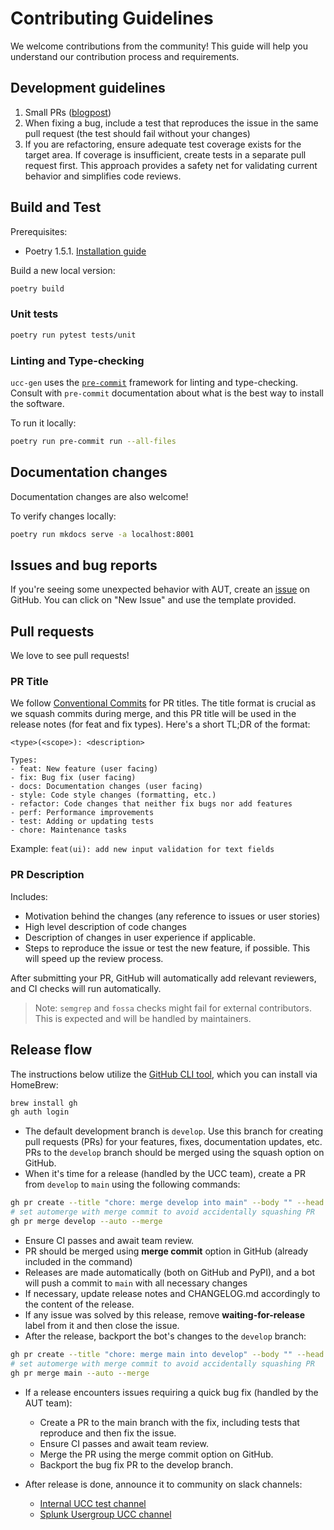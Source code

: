 # Contributing Guidelines

We welcome contributions from the community! This guide will help you understand our contribution process and requirements.

## Development guidelines

1. Small PRs ([blogpost](https://testing.googleblog.com/2024/07/in-praise-of-small-pull-requests.html))
1. When fixing a bug, include a test that reproduces the issue in the same pull request (the test should fail without your changes)
1. If you are refactoring, ensure adequate test coverage exists for the target area. If coverage is insufficient, create tests in a separate pull request first. This approach provides a safety net for validating current behavior and simplifies code reviews.

## Build and Test

Prerequisites:

- Poetry 1.5.1. [Installation guide](https://python-poetry.org/docs/#installing-with-the-official-installer)

Build a new local version:

```bash
poetry build
```

### Unit tests

```bash
poetry run pytest tests/unit
```

### Linting and Type-checking

`ucc-gen` uses the [`pre-commit`](https://pre-commit.com) framework for linting and type-checking.
Consult with `pre-commit` documentation about what is the best way to install the software.

To run it locally:

```bash
poetry run pre-commit run --all-files
```
<!--
## Testing TA with the Local Version of AUT

AUT is a testing tool for Technology Add-ons (TAs), so it's important to use the tool for TA tests while developing AUT locally.

...
-->

## Documentation changes

Documentation changes are also welcome!

To verify changes locally:

```bash
poetry run mkdocs serve -a localhost:8001
```

## Issues and bug reports

If you're seeing some unexpected behavior with AUT, create an [issue](https://github.com/splunk/addonfactory-ucc-test/issues) on GitHub. You can click on "New Issue" and use the template provided.

## Pull requests

We love to see pull requests!

### PR Title

We follow [Conventional Commits](https://www.conventionalcommits.org/en/v1.0.0/) for PR titles. The title format is crucial as we squash commits during merge, and this PR title will be used in the release notes (for feat and fix types).
Here's a short TL;DR of the format:

```
<type>(<scope>): <description>

Types:
- feat: New feature (user facing)
- fix: Bug fix (user facing)
- docs: Documentation changes (user facing)
- style: Code style changes (formatting, etc.)
- refactor: Code changes that neither fix bugs nor add features
- perf: Performance improvements
- test: Adding or updating tests
- chore: Maintenance tasks
```

Example: `feat(ui): add new input validation for text fields`

### PR Description

Includes:

- Motivation behind the changes (any reference to issues or user stories)
- High level description of code changes
- Description of changes in user experience if applicable.
- Steps to reproduce the issue or test the new feature, if possible. This will speed up the review process.

After submitting your PR, GitHub will automatically add relevant reviewers, and CI checks will run automatically.

> Note: `semgrep` and `fossa` checks might fail for external contributors. This is expected and will be handled by maintainers.


## Release flow

The instructions below utilize the [GitHub CLI tool](https://cli.github.com/), which you can install via HomeBrew:

```bash
brew install gh
gh auth login
```

- The default development branch is `develop`. Use this branch for creating pull requests (PRs) for your features, fixes, documentation updates, etc. PRs to the `develop` branch should be merged using the squash option on GitHub.
- When it's time for a release (handled by the UCC team), create a PR from `develop` to `main` using the following commands:

```bash
gh pr create --title "chore: merge develop into main" --body "" --head develop --base main
# set automerge with merge commit to avoid accidentally squashing PR
gh pr merge develop --auto --merge
```

- Ensure CI passes and await team review.
- PR should be merged using **merge commit** option in GitHub (already included in the command)
- Releases are made automatically (both on GitHub and PyPI), and a bot will push a commit to `main` with all necessary changes
- If necessary, update release notes and CHANGELOG.md accordingly to the content of the release.
- If any issue was solved by this release, remove **waiting-for-release** label from it and then close the issue.
- After the release, backport the bot's changes to the `develop` branch:

```bash
gh pr create --title "chore: merge main into develop" --body "" --head main --base develop
# set automerge with merge commit to avoid accidentally squashing PR
gh pr merge main --auto --merge
```

- If a release encounters issues requiring a quick bug fix (handled by the AUT team):
    + Create a PR to the main branch with the fix, including tests that reproduce and then fix the issue.
    + Ensure CI passes and await team review.
    + Merge the PR using the merge commit option on GitHub.
    + Backport the bug fix PR to the develop branch.

- After release is done, announce it to community on slack channels:
    + [Internal UCC test channel](https://splunk.enterprise.slack.com/archives/C081JT7R69Z)
    + [Splunk Usergroup UCC channel](https://splunk-usergroups.slack.com/archives/C03SG3ZL4S1)
